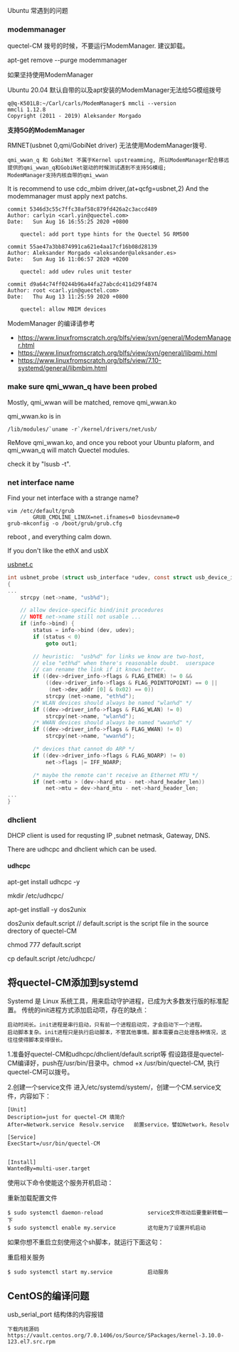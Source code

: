 Ubuntu 常遇到的问题

### modemmanager

quectel-CM 拨号的时候，不要运行ModemManager. 建议卸载。

apt-get remove --purge modemmanager

如果坚持使用ModemManager

Ubuntu 20.04 默认自带的以及apt安装的ModemManager无法给5G模组拨号

	q@q-K501LB:~/Carl/carls/ModemManager$ mmcli --version
	mmcli 1.12.8
	Copyright (2011 - 2019) Aleksander Morgado

**支持5G的ModemManager**

RMNET(usbnet 0,qmi/GobiNet driver) 无法使用ModemManager拨号.

	qmi_wwan_q 和 GobiNet 不属于Kernel upstreamming, 所以ModemManager配合移远提供的qmi_wwan_q和GobiNet驱动的时候测试遇到不支持5G模组;
	ModemManager支持内核自带的qmi_wwan

It is recommend to use cdc_mbim driver,(at+qcfg=usbnet,2)
         And the modemmanager must apply next patchs.


	commit 5346d3c55c7ffc38af58c879fd426a2c3accd489
	Author: carlyin <carl.yin@quectel.com>
	Date:   Sun Aug 16 16:55:25 2020 +0800
	 	
	    quectel: add port type hints for the Quectel 5G RM500
 
	commit 55ae47a3bb874991ca621e4aa17cf16b08d28139
	Author: Aleksander Morgado <aleksander@aleksander.es>
	Date:   Sun Aug 16 11:06:57 2020 +0200
	 
	    quectel: add udev rules unit tester
	 
	commit d9a64c74ff0244b96a44fa27abcdc411d29f4874
	Author: root <carl.yin@quectel.com>
	Date:   Thu Aug 13 11:25:59 2020 +0800
	 
	    quectel: allow MBIM devices

ModemManager 的编译请参考

- https://www.linuxfromscratch.org/blfs/view/svn/general/ModemManager.html
- https://www.linuxfromscratch.org/blfs/view/svn/general/libqmi.html
- https://www.linuxfromscratch.org/blfs/view/7.10-systemd/general/libmbim.html

### make sure qmi_wwan_q have been probed

Mostly, qmi_wwan will be matched, remove qmi_wwan.ko

qmi_wwan.ko is in 

	/lib/modules/`uname -r`/kernel/drivers/net/usb/

ReMove qmi_wwan.ko, and once you reboot your Ubuntu plaform, and qmi_wwan_q will match Quectel modules.

check it by "lsusb -t".


### net interface name

Find your net interface with a strange name?

	vim /etc/default/grub
       		GRUB_CMDLINE_LINUX=net.ifnames=0 biosdevname=0 
	grub-mkconfig -o /boot/grub/grub.cfg


reboot , and everything calm down.

If you don't like the ethX and usbX

[usbnet.c](https://elixir.bootlin.com/linux/latest/source/drivers/net/usb/usbnet.c)


```usbnet.c
int usbnet_probe (struct usb_interface *udev, const struct usb_device_id *prod)
{
...
	strcpy (net->name, "usb%d");

	// allow device-specific bind/init procedures
	// NOTE net->name still not usable ...
	if (info->bind) {
		status = info->bind (dev, udev);
		if (status < 0)
			goto out1;

		// heuristic:  "usb%d" for links we know are two-host,
		// else "eth%d" when there's reasonable doubt.  userspace
		// can rename the link if it knows better.
		if ((dev->driver_info->flags & FLAG_ETHER) != 0 &&
		    ((dev->driver_info->flags & FLAG_POINTTOPOINT) == 0 ||
		     (net->dev_addr [0] & 0x02) == 0))
			strcpy (net->name, "eth%d");
		/* WLAN devices should always be named "wlan%d" */
		if ((dev->driver_info->flags & FLAG_WLAN) != 0)
			strcpy(net->name, "wlan%d");
		/* WWAN devices should always be named "wwan%d" */
		if ((dev->driver_info->flags & FLAG_WWAN) != 0)
			strcpy(net->name, "wwan%d");

		/* devices that cannot do ARP */
		if ((dev->driver_info->flags & FLAG_NOARP) != 0)
			net->flags |= IFF_NOARP;

		/* maybe the remote can't receive an Ethernet MTU */
		if (net->mtu > (dev->hard_mtu - net->hard_header_len))
			net->mtu = dev->hard_mtu - net->hard_header_len;
...
}

```


### dhclient

DHCP client is used for requsting IP ,subnet netmask, Gateway, DNS.

There are udhcpc and dhclient which can be used.

#### udhcpc 

apt-get install udhcpc -y

mkdir /etc/udhcpc/

apt-get instlall -y dos2unix

dos2unix  default.script   // default.script is the script file in the source drectory of quectel-CM

chmod 777 default.script

cp default.script /etc/udhcpc/



将quectel-CM添加到systemd
--------

Systemd 是 Linux 系统工具，用来启动守护进程，已成为大多数发行版的标准配置。
传统的init进程方式添加启动项，存在的缺点：

	启动时间长。init进程是串行启动，只有前一个进程启动完，才会启动下一个进程。
	启动脚本复杂。init进程只是执行启动脚本，不管其他事情。脚本需要自己处理各种情况，这往往使得脚本变得很长。

1.准备好quectel-CM和udhcpc/dhclient/default.script等
假设路径是quectel-CM编译好，push在/usr/bin/目录中。chmod +x /usr/bin/quectel-CM, 执行quectel-CM可以拨号。

2.创建一个service文件
进入/etc/systemd/system/，创建一个CM.service文件，内容如下：
    
    [Unit]
    Description=just for quectel-CM 填简介
    After=Network.service　Resolv.service   前置service，譬如Network，Resolv
    
    [Service]
    ExecStart=/usr/bin/quectel-CM
      
    
    [Install]
    WantedBy=multi-user.target

使用以下命令使能这个服务开机启动：

重新加载配置文件

	$ sudo systemctl daemon-reload              service文件改动后要重新转载一下
	$ sudo systemctl enable my.service          这句是为了设置开机启动

如果你想不重启立刻使用这个sh脚本，就运行下面这句：

重启相关服务

	$ sudo systemctl start my.service           启动服务


CentOS的编译问题
------

usb_serial_port 结构体的内容报错

	下载内核源码
	https://vault.centos.org/7.0.1406/os/Source/SPackages/kernel-3.10.0-123.el7.src.rpm



